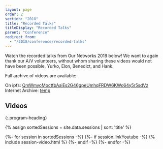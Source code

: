 ```yaml
---
layout: page
order: 2
section: "2018"
title: "Recorded Talks"
titleDisplay: "Recorded Talks"
parent: "Conference"
redirect_from:
  - "/2018/conference/recorded-talks"
---
```


Watch the recorded talks from Our Networks 2018 below! We want to again thank our A/V volunteers, without whom sharing these videos would not have been possible, Yurko, Elon, Benedict, and Hank.

Full archive of videos are available:

On ipfs: [QmWmyoMoctfbAaiEs2G46gpeUmhqFRDW6KWo64y5r5sdVz](#)  
Internet Archive: [temp](#)

## Videos
{:.program-heading}

{% assign sortedSessions = site.data.sessions | sort: 'title' %}

{%- for session in sortedSessions -%}
  {%- if session.linkYoutube -%}
    {% include session-video.html %}
  {%- endif -%}
{%- endfor -%}
